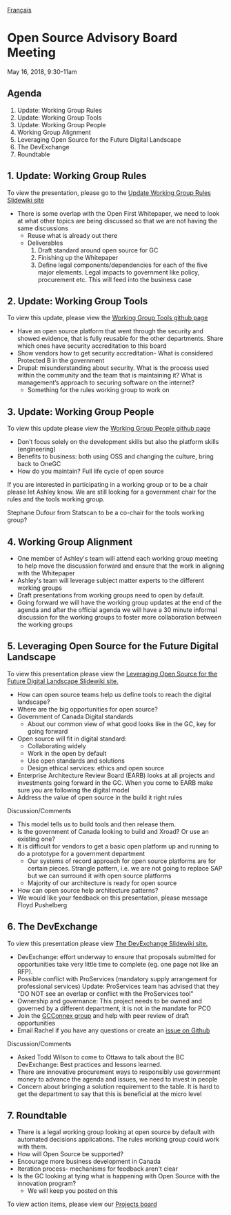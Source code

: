[Français](../../fr/Rencontres/2018-05-16.md#1-mise-%C3%A0-jour-groupe-de-travail-sur-les-r%C3%A8gles)

# Open Source Advisory Board Meeting
May 16, 2018, 9:30-11am

## Agenda
1. Update: Working Group Rules
2. Update: Working Group Tools
3. Update: Working Group People
4. Working Group Alignment
5. Leveraging Open Source for the Future Digital Landscape
6. The DevExchange
7. Roundtable

## 1. Update: Working Group Rules

To view the presentation, please go to the [Update Working Group Rules Slidewiki site](https://slidewiki.org/deck/114992-1/deck/114992-1/)
* There is some overlap with the Open First Whitepaper, we need to look at what other topics are being discussed so that we are not having the same discussions
  * Reuse what is already out there
  * Deliverables
    1. Draft standard around open source for GC
    2. Finishing up the Whitepaper
    3. Define legal components/dependencies for each of the five major elements. Legal impacts to government like policy, procurement etc. This will feed into the business case

## 2. Update: Working Group Tools
To view this update, please view the [Working Group Tools github page](../Working_Group_Tools/Tools.md)
* Have an open source platform that went through the security and showed evidence, that is fully reusable for the other departments. Share which ones have security accreditation to this board
* Show vendors how to get security accreditation- What is considered Protected B in the government
* Drupal: misunderstanding about security. What is the process used within the community and the team that is maintaining it?  What is management’s approach to securing software on the internet?
  * Something for the rules working group to work on

## 3. Update: Working Group People
To view this update please view the [Working Group People github page](../Working_Group_People/2018-05-14.md)
* Don’t focus solely on the development skills but also the platform skills (engineering)
* Benefits to business: both using OSS and changing the culture, bring back to OneGC
* How do you maintain? Full life cycle of open source

If you are interested in participating in a working group or to be a chair please let Ashley know. We are still looking for a government chair for the rules and the tools working group.

Stephane Dufour from Statscan to be a co-chair for the tools working group?

## 4. Working Group Alignment
* One member of Ashley's team will attend each working group meeting to help move the discussion forward and ensure that the work in aligning with the Whitepaper
* Ashley's team will leverage subject matter experts to the different working groups
* Draft presentations from working groups need to open by default.
* Going forward we will have the working group updates at the end of the agenda and after the official agenda we will have a 30 minute informal discussion for the working groups to foster more collaboration between the working groups

## 5. Leveraging Open Source for the Future Digital Landscape

To view this presentation please view the [Leveraging Open Source for the Future Digital Landscape Slidewiki site.](https://slidewiki.org/deck/114883-1/leveraging-open-source-for-the-future-digital-landscape)
* How can open source teams help us define tools to reach the digital landscape?
* Where are the big opportunities for open source?
* Government of Canada Digital standards
  * About our common view of what good looks like in the GC, key for going forward
* Open source will fit in digital standard:
  * Collaborating widely
  * Work in the open by default
  * Use open standards and solutions
  * Design ethical services: ethics and open source
* Enterprise Architecture Review Board (EARB) looks at all projects and investments going forward in the GC. When you come to EARB make sure you are following the digital model
* Address the value of open source in the build it right rules

Discussion/Comments
* This model tells us to build tools and then release them.
* Is the government of Canada looking to build and Xroad? Or use an existing one?
* It is difficult for vendors to get a basic open platform up and running to do a prototype for a government department
  * Our systems of record approach for open source platforms are for certain pieces. Strangle pattern, i.e. we are not going to replace SAP but we can surround it with open source platforms
  * Majority of our architecture is ready for open source
* How can open source help architecture patterns?
* We would like your feedback on this presentation, please message Floyd Pushelberg

## 6. The DevExchange
To view this presentation please view [The DevExchange Slidewiki site.](https://slidewiki.org/deck/114882-1/gc-developers-exchange-to-oss-advisory-committee_nn_v2)
* DevExchange: effort underway to ensure that proposals submitted for opportunities take very little time to complete (eg. one page not like an RFP).
* Possible conflict with ProServices (mandatory supply arrangement for professional services)  Update: ProServices team has advised that they "DO NOT see an overlap or conflict with the ProServices tool"
* Ownership and governance: This project needs to be owned and governed by a different department, it is not in the mandate for PCO
* Join the [GCConnex group](https://gcconnex.gc.ca/groups/profile/33862740/government-of-canada-developers-exchange-user-group-groupe-dutilisateur-du-carrefour-des-developpeurs-du-gouvernement-du-canada?language=en) and help with peer review of draft opportunities
* Email Rachel if you have any questions or create an [issue on Github](https://github.com/canada-ca/devex/issues)

Discussion/Comments
* Asked Todd Wilson to come to Ottawa to talk about the BC DevExchange: Best practices and lessons learned.
* There are innovative procurement ways to responsibly use government money to advance the agenda and issues, we need to invest in people
* Concern about bringing a solution requirement to the table. It is hard to get the department to say that this is beneficial at the micro level

## 7. Roundtable
* There is a legal working group looking at open source by default with automated decisions applications. The rules working group could work with them.
* How will Open Source be supported?
* Encourage more business development in Canada
* Iteration process- mechanisms for feedback aren't clear
* Is the GC looking at tying what is happening with Open Source with the innovation program?
  * We will keep you posted on this

To view action items, please view our [Projects board](https://github.com/canada-ca/OS-Advisory_Conseil-SO/projects/1)
